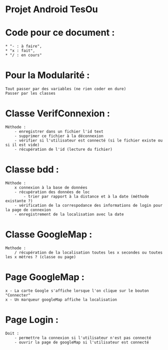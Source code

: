 # Projet Android TesOu

# Code pour ce document :
    * "- : à faire", 
    * "x : fait", 
    * "/ : en cours"


# Pour la Modularité :
    Tout passer par des variables (ne rien coder en dure)
    Passer par les classes


# Classe VerifConnexion : 
    Méthode : 
        - enregistrer dans un fichier l'id text
        - supprimer ce fichier à la déconnexion
        - vérifier si l'utilisateur est connecté (si le fichier existe ou si il est vide)
        - récupération de l'id (lecture du fichier)


# Classe bdd : 
    Méthode : 
        x connexion à la base de données
        - récupération des données de loc
            - trier par rapport à la distance et à la date (méthode existante ?)
        - vérification de la correspodance des informations de login pour la page de connexion
        - enregistrement de la localisation avec la date


# Classe GoogleMap : 
    Methode : 
        / récupération de la localisation toutes les x secondes ou toutes les x mètres ? (classe ou page)


# Page GoogleMap : 
    x - La carte Google s'affiche lorsque l'on clique sur le bouton "Connecter"
    x - Un marqueur googleMap affiche la localisation


# Page Login : 
    Doit : 
        - permettre la connexion si l'utilisateur n'est pas connecté
        - ouvrir la page de googleMap si l'utilisateur est connecté
